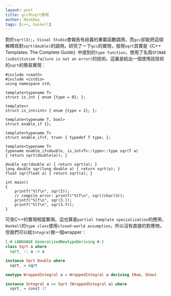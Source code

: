 ```yaml
---
layout: post
title: gcc中sqrt實現
author: MaskRay
tags: [c++, haskell]
---
```


對於`sqrt(3);`，`Visual Studio`會報告有歧義的重載函數調用，而`gcc`卻能把這個解釋爲對`sqrt(double)`的調用。研究了一下`gcc`的實現，發現`sqrt`其實是《C++ Templates: The Complete Guide》中提到的`type function`，使用了名爲`SFINAE (substitution failure is not an error)`的技術。這裏是給出一個使用該技術的`sqrt`的簡易實現：

<!-- more -->

    #include <cmath>
    #include <cstdio>
    using namespace std;

    template<typename T>
    struct is_int { enum {type = 0}; };

    template<>
    struct is_int<int> { enum {type = 1}; };

    template<typename T, bool>
    struct enable_if {};

    template<typename T>
    struct enable_if<T, true> { typedef T type; };

    template<typename T>
    typename enable_if<double, is_int<T>::type>::type sqr(T a)
    { return sqrt(double(a)); }

    double sqr(double a) { return sqrt(a); }
    long double sqr(long double a) { return sqrt(a); }
    float sqr(float a) { return sqrt(a); }

    int main()
    {
        printf("%lf\n", sqr(3));
        // compile error: printf("%lf\n", sqr((char)3));
        printf("%lf\n", sqr(3.));
        printf("%lf\n", sqr(3.f));
    }

可見C++的實現相當繁瑣。這也算是`partial template specialization`的應用，`Haskell`的`type class`使用`closed-world assumption`，所以沒有直接的對應物，但我們可以給`Integral`做一個wrapper：

```haskell
{-# LANGUAGE GeneralizedNewtypeDeriving #-}
class Sqrt a where
  sqrt_ :: a -> a

instance Sqrt Double where
  sqrt_ = sqrt

newtype WrappedIntegral a = WrappedIntegral a deriving (Num, Show)

instance Integral a => Sqrt (WrappedIntegral a) where
  sqrt_ = const 17
```

